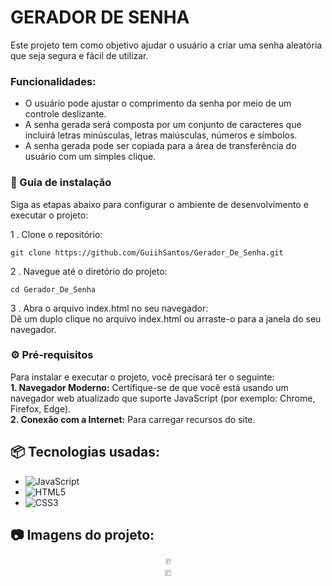 # GERADOR DE SENHA

Este projeto tem como objetivo ajudar o usuário a criar uma senha aleatória que seja segura e fácil de utilizar.

### Funcionalidades:

<ul>
  <li>O usuário pode ajustar o comprimento da senha por meio de um controle deslizante.</li>
  <li>A senha gerada será composta por um conjunto de caracteres que incluirá letras minúsculas, letras maiúsculas, números e símbolos.</li>
  <li>A senha gerada pode ser copiada para a área de transferência do usuário com um simples clique.</li>
</ul>

### 🔨 Guia de instalação

Siga as etapas abaixo para configurar o ambiente de desenvolvimento e executar o projeto:

1 . Clone o repositório:

```
git clone https://github.com/GuiihSantos/Gerador_De_Senha.git
```
2 . Navegue até o diretório do projeto:
```
cd Gerador_De_Senha
```
3 . Abra o arquivo index.html no seu navegador:  
Dê um duplo clique no arquivo index.html ou arraste-o para a janela do seu navegador.

### ⚙️ Pré-requisitos

Para instalar e executar o projeto, você precisará ter o seguinte:    
**1. Navegador Moderno:** Certifique-se de que você está usando um navegador web atualizado que suporte JavaScript (por exemplo: Chrome, Firefox, Edge).   
**2. Conexão com a Internet:** Para carregar recursos do site.


## 📦 Tecnologias usadas:

* ![JavaScript](https://img.shields.io/badge/javascript-%23323330.svg?style=for-the-badge&logo=javascript&logoColor=%23F7DF1E)
* ![HTML5](https://img.shields.io/badge/html5-%23E34F26.svg?style=for-the-badge&logo=html5&logoColor=white)
* ![CSS3](https://img.shields.io/badge/css3-%231572B6.svg?style=for-the-badge&logo=css3&logoColor=white)

## 📷 Imagens do projeto:

<div style="display: flex; justify-content: center;" >
  <div  align="center"> 
    <img src="https://github.com/user-attachments/assets/d89c5863-7a01-4145-abb7-bf20ff9e6215" width="45%"; margin="0 10px;">
    <img src="https://github.com/user-attachments/assets/728a435a-42e1-474f-b5b6-a945cc7a8f2d" width="49%"; margin="0 10px;">
  </div> 
</div>



